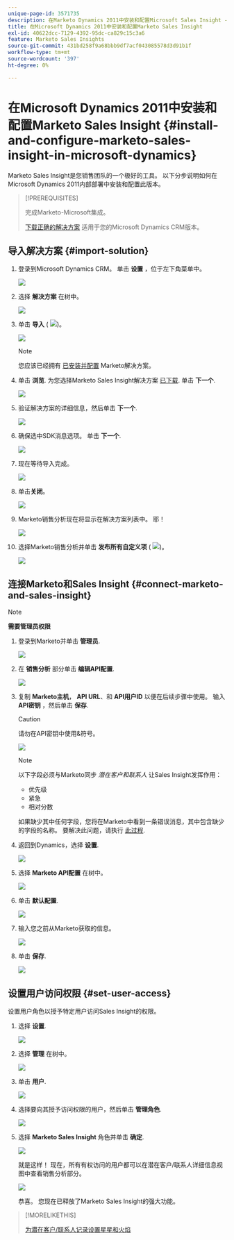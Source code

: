 ```yaml
---
unique-page-id: 3571735
description: 在Marketo Dynamics 2011中安装和配置Microsoft Sales Insight - Marketo文档 — 产品文档
title: 在Microsoft Dynamics 2011中安装和配置Marketo Sales Insight
exl-id: 40622dcc-7129-4392-95dc-ca829c15c3a6
feature: Marketo Sales Insights
source-git-commit: 431bd258f9a68bbb9df7acf043085578d3d91b1f
workflow-type: tm+mt
source-wordcount: '397'
ht-degree: 0%

---
```


# 在Microsoft Dynamics 2011中安装和配置Marketo Sales Insight {#install-and-configure-marketo-sales-insight-in-microsoft-dynamics}

Marketo Sales Insight是您销售团队的一个极好的工具。 以下分步说明如何在Microsoft Dynamics 2011内部部署中安装和配置此版本。

>[!PREREQUISITES]
>
>完成Marketo-Microsoft集成。
>
>[下载正确的解决方案](/help/marketo/product-docs/marketo-sales-insight/msi-for-microsoft-dynamics/installing/download-the-marketo-sales-insight-solution-for-microsoft-dynamics.md) 适用于您的Microsoft Dynamics CRM版本。

## 导入解决方案 {#import-solution}

1. 登录到Microsoft Dynamics CRM。 单击 **设置** ，位于左下角菜单中。

   ![](assets/image2015-5-4-10-3a39-3a44.png)

1. 选择 **解决方案** 在树中。

   ![](assets/image2015-5-4-10-3a41-3a56.png)

1. 单击 **导入** ( ![](assets/image2015-5-4-10-3a45-3a44.png))。

   ![](assets/image2015-5-4-10-3a42-3a38.png)

   >[!NOTE]
   >
   >您应该已经拥有 [已安装并配置](/help/marketo/product-docs/marketo-sales-insight/msi-for-microsoft-dynamics/installing/install-and-configure-marketo-sales-insight-in-microsoft-dynamics-2011.md) Marketo解决方案。

1. 单击 **浏览**. 为您选择Marketo Sales Insight解决方案 [已下载](/help/marketo/product-docs/marketo-sales-insight/msi-for-microsoft-dynamics/installing/download-the-marketo-sales-insight-solution-for-microsoft-dynamics.md). 单击 **下一个**.

   ![](assets/image2015-5-4-10-3a55-3a15.png)

1. 验证解决方案的详细信息，然后单击 **下一个**.

   ![](assets/image2015-5-4-10-3a57-3a31.png)

1. 确保选中SDK消息选项。 单击 **下一个**.

   ![](assets/image2015-5-4-11-3a43-3a37.png)

1. 现在等待导入完成。

   ![](assets/image2015-5-4-11-3a0-3a58.png)

1. 单击&#x200B;**关闭**。

   ![](assets/crmhand.png)

1. Marketo销售分析现在将显示在解决方案列表中。 耶！

   ![](assets/image2015-5-4-11-3a2-3a37.png)

1. 选择Marketo销售分析并单击 **发布所有自定义项** ( ![](assets/image2015-5-4-11-3a7-3a8.png))。

   ![](assets/image2015-5-4-11-3a8-3a27.png)

## 连接Marketo和Sales Insight  {#connect-marketo-and-sales-insight}

>[!NOTE]
>
>**需要管理员权限**

1. 登录到Marketo并单击 **管理员**.

   ![](assets/image2014-12-12-9-3a6-3a50.png)

1. 在 **销售分析** 部分单击 **编辑API配置**.

   ![](assets/image2014-12-12-9-3a7-3a0.png)

1. 复制 **Marketo主机**， **API URL**、和 **API用户ID** 以便在后续步骤中使用。 输入 **API密钥** ，然后单击 **保存**.

   >[!CAUTION]
   >
   >请勿在API密钥中使用&amp;符号。

   ![](assets/image2015-5-4-11-3a16-3a3.png)

   >[!NOTE]
   >
   >以下字段必须与Marketo同步 _潜在客户和联系人_ 让Sales Insight发挥作用：
   >
   >* 优先级
   >* 紧急
   >* 相对分数
   >
   >如果缺少其中任何字段，您将在Marketo中看到一条错误消息，其中包含缺少的字段的名称。 要解决此问题，请执行 [此过程](/help/marketo/product-docs/marketo-sales-insight/msi-for-microsoft-dynamics/setting-up-and-using/required-fields-for-syncing-marketo-with-dynamics.md).

1. 返回到Dynamics，选择 **设置**.

   ![](assets/image2015-5-4-10-3a39-3a44.png)

1. 选择 **Marketo API配置** 在树中。

   ![](assets/image2015-5-4-11-3a22-3a41.png)

1. 单击 **默认配置**.

   ![](assets/image2015-5-4-11-3a26-3a10.png)

1. 输入您之前从Marketo获取的信息。

   ![](assets/image2015-5-4-11-3a27-3a16.png)

1. 单击 **保存**.

   ![](assets/image2015-5-4-11-3a28-3a13.png)

## 设置用户访问权限 {#set-user-access}

设置用户角色以授予特定用户访问Sales Insight的权限。

1. 选择 **设置**.

   ![](assets/image2015-5-4-11-3a30-3a54.png)

1. 选择 **管理** 在树中。

   ![](assets/image2015-5-4-11-3a31-3a39.png)

1. 单击 **用户**.

   ![](assets/image2015-5-4-11-3a32-3a25.png)

1. 选择要向其授予访问权限的用户，然后单击 **管理角色**.

   ![](assets/image2015-5-4-11-3a35-3a8.png)

1. 选择 **Marketo Sales Insight** 角色并单击 **确定**.

   ![](assets/image2015-5-4-11-3a36-3a59.png)

   就是这样！ 现在，所有有权访问的用户都可以在潜在客户/联系人详细信息视图中查看销售分析部分。

   ![](assets/image2015-5-4-11-3a39-3a23.png)

   恭喜。 您现在已释放了Marketo Sales Insight的强大功能。

>[!MORELIKETHIS]
>
>[为潜在客户/联系人记录设置星星和火焰](/help/marketo/product-docs/marketo-sales-insight/msi-for-microsoft-dynamics/setting-up-and-using/setting-up-stars-and-flames-for-lead-contact-records.md)
